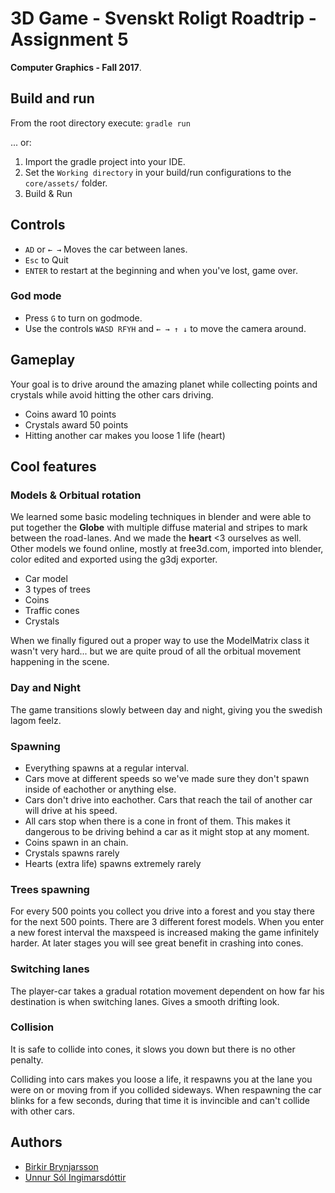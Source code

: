 # 3D Game - Svenskt Roligt Roadtrip - Assignment 5

**Computer Graphics - Fall 2017**.

## Build and run

From the root directory execute: `gradle run`

... or:

1. Import the gradle project into your IDE.
1. Set the `Working directory` in your build/run configurations to the `core/assets/` folder.
1. Build & Run

## Controls

- `AD` or `← →` Moves the car between lanes.
- `Esc` to Quit
- `ENTER` to restart at the beginning and when you've lost, game over.

### God mode

- Press `G` to turn on godmode.
- Use the controls `WASD RFYH` and `← → ↑ ↓` to move the camera around.

## Gameplay
Your goal is to drive around the amazing planet while collecting points and crystals while avoid hitting the other cars driving.

- Coins award 10 points
- Crystals award 50 points
- Hitting another car makes you loose 1 life (heart)

## Cool features

### Models & Orbitual rotation
We learned some basic modeling techniques in blender and were able to put together the **Globe** with multiple diffuse material and stripes to mark between the road-lanes. And we made the **heart** <3 ourselves as well.
Other models we found online, mostly at free3d.com, imported into blender, color edited and exported using the g3dj exporter.

- Car model
- 3 types of trees
- Coins
- Traffic cones
- Crystals

When we finally figured out a proper way to use the ModelMatrix class it wasn't very hard... but we are quite proud of all the orbitual movement happening in the scene.

### Day and Night

The game transitions slowly between day and night, giving you the swedish lagom feelz.

### Spawning

- Everything spawns at a regular interval.
- Cars move at different speeds so we've made sure they don't spawn inside of eachother or anything else.
- Cars don't drive into eachother. Cars that reach the tail of another car will drive at his speed.
- All cars stop when there is a cone in front of them. This makes it dangerous to be driving behind a car as it might stop at any moment.
- Coins spawn in an chain.
- Crystals spawns rarely
- Hearts (extra life) spawns extremely rarely

### Trees spawning

For every 500 points you collect you drive into a forest and you stay there for the next 500 points.
There are 3 different forest models.
When you enter a new forest interval the maxspeed is increased making the game infinitely harder. At later stages you will see great benefit in crashing into cones.

### Switching lanes

The player-car takes a gradual rotation movement dependent on how far his destination is when switching lanes. Gives a smooth drifting look.

### Collision

It is safe to collide into cones, it slows you down but there is no other penalty.

Colliding into cars makes you loose a life, it respawns you at the lane you were on or moving from if you collided sideways. When respawning the car blinks for a few seconds, during that time it is invincible and can't collide with other cars.

## Authors

- [Birkir Brynjarsson](https://github.com/birkirbrynjarsson/)
- [Unnur Sól Ingimarsdóttir](https://github.com/unnursol/)
